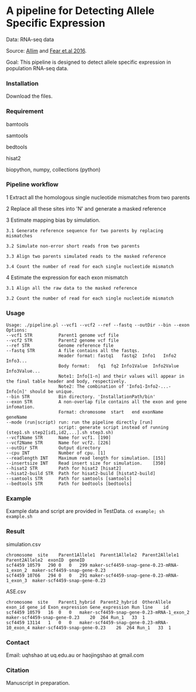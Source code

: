 # A pipeline for Detecting Allele Specific Expression
Data:   RNA-seq data
 
Source: [Allim](https://www.ncbi.nlm.nih.gov/pmc/articles/PMC3739924/) and [Fear et.al 2016](https://www.genetics.org/content/203/3/1177).
 
Goal:	This pipeline is designed to detect allele specific expression in population RNA-seq data.

### Installation
 
Download the files.

### Requirement
bamtools
 
samtools
 
bedtools
 
hisat2
 
biopython, numpy, collections (python)

### Pipeline workflow

1 Extract all the homologous single nucleotide mismatches from two parents

2 Replace all these sites into 'N' and generate a masked reference

3 Estimate mapping bias by simulation.

	3.1 Generate reference sequence for two parents by replacing mismatches
	
	3.2 Simulate non-error short reads from two parents
	
	3.3 Align two parents simulated reads to the masked reference
	
	3.4 Count the number of read for each single nucleotide mismatch

4 Estimate the expression for each exon mismatch

	3.1 Align all the raw data to the masked reference
	
	3.2 Count the number of read for each single nucleotide mismatch


### Usage
```
Usage: ./pipeline.pl --vcf1 --vcf2 --ref --fastq --outDir --bin --exon
Options:
--vcf1 STR          Parent1 genome vcf file
--vcf2 STR          Parent2 genome vcf file
--ref STR           Genome reference file
--fastq STR         A file contains all the fastqs.
                    Header format: fastq1	fastq2	Info1	Info2	Info3...
                    Body format:   fq1	fq2	Info1Value	Info2Value	Info3Value...
                    Note1: Info[1-n] and their values will appear in the final table header and body, respectively.
                    Note2: The combination of 'Info1-Info2-...-Info[n]' should be unique.
--bin STR           Bin directory. 'InstallationPath/bin'
--exon STR          A non-overlap file contains all the exon and gene infomation.
                    Format: chromosome	start	end	exonName	geneName
--mode (run|script) run: run the pipeline directly [run]
                    script: generate script instead of running (step1.sh step2[id1,id2,...].sh step3.sh)
--vcf1Name STR      Name for vcf1. [190]
--vcf2Name STR      Name for vcf2. [226]
--outDir STR        Output directory
--cpu INT           Number of cpu. [1]
--readlength INT    Maximum read length for simulation. [151]
--insertsize INT    Read insert size for simulation.    [350]
--hisat2 STR        Path for hisat2 [hisat2]
--hisat2-build STR  Path for hisat2-build [histat2-build]
--samtools STR      Path for samtools [samtools]
--bedtools STR      Path for bedtools [bedtools]
```

### Example
Example data and script are provided in TestData. 
`cd example; sh example.sh`

### Result

simulation.csv

```
chromosome	site	Parent1Allele1	Parent1Allele2	Parent2Allele1	Parent2Allele2	exonID	geneID
scf4459	10579	290	0	0	299	maker-scf4459-snap-gene-0.23-mRNA-1_exon_2	maker-scf4459-snap-gene-0.23
scf4459	10766	294	0	0	291	maker-scf4459-snap-gene-0.23-mRNA-1_exon_3	maker-scf4459-snap-gene-0.23
```

ASE.csv

```
chromosome	site	Parent1_hybrid	Parent2_hybrid	OtherAllele	exon_id	gene_id	Exon_expression	Gene_expression	Run	line	id
scf4459	10579	16	0	0	maker-scf4459-snap-gene-0.23-mRNA-1_exon_2	maker-scf4459-snap-gene-0.23	20	264	Run_1	33	1
scf4459	13114	1	0	0	maker-scf4459-snap-gene-0.23-mRNA-10_exon_4	maker-scf4459-snap-gene-0.23	26	264	Run_1	33	1
```
### Contact
Email: uqhshao at uq.edu.au or haojingshao at gmail.com

### Citation
Manuscript in preparation.
